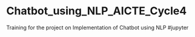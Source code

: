 # Chatbot_using_NLP_AICTE_Cycle4
Training for the project on Implementation of Chatbot using NLP
#jupyter
